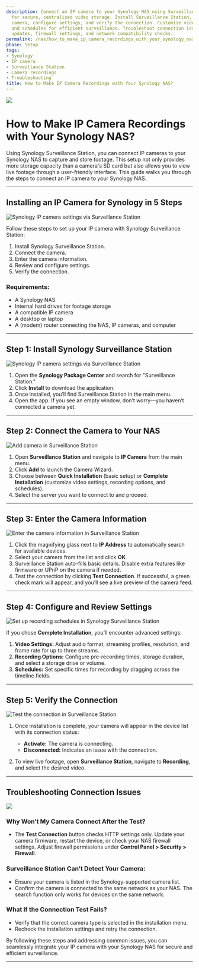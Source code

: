 ```yaml
---
description: Connect an IP camera to your Synology NAS using Surveillance Station
  for secure, centralized video storage. Install Surveillance Station, connect your
  camera, configure settings, and verify the connection. Customize video, recording,
  and schedules for efficient surveillance. Troubleshoot connection issues via firmware
  updates, firewall settings, and network compatibility checks.
permalink: /nas/how_to_make_ip_camera_recordings_with_your_synology_nas/
phase: Setup
tags:
- Synology
- IP camera
- Surveillance Station
- Camera recordings
- Troubleshooting
title: How to Make IP Camera Recordings with Your Synology NAS?
---
```

![](/assets/images/nas/how_to_make_ip_camera_recordings_with_your_synology_nas.jpeg)

# How to Make IP Camera Recordings with Your Synology NAS?

Using Synology Surveillance Station, you can connect IP cameras to your Synology NAS to capture and store footage. This setup not only provides more storage capacity than a camera's SD card but also allows you to view live footage through a user-friendly interface. This guide walks you through the steps to connect an IP camera to your Synology NAS.

---

## Installing an IP Camera for Synology in 5 Steps

![Synology IP camera settings via Surveillance Station](/assets/images/nas/d9827851e80ee58611c02b6a8666574a.jpeg)

Follow these steps to set up your IP camera with Synology Surveillance Station:

1. Install Synology Surveillance Station.  
2. Connect the camera.  
3. Enter the camera information.  
4. Review and configure settings.  
5. Verify the connection.

### Requirements:

- A Synology NAS  
- Internal hard drives for footage storage  
- A compatible IP camera  
- A desktop or laptop  
- A (modem) router connecting the NAS, IP cameras, and computer  

---

## Step 1: Install Synology Surveillance Station

![Synology IP camera settings via Surveillance Station](/assets/images/nas/d9827851e80ee58611c02b6a8666574a.jpeg)

1. Open the **Synology Package Center** and search for "Surveillance Station."  
2. Click **Install** to download the application.  
3. Once installed, you’ll find Surveillance Station in the main menu.  
4. Open the app. If you see an empty window, don’t worry—you haven’t connected a camera yet.

---

## Step 2: Connect the Camera to Your NAS

![Add camera in Surveillance Station](/assets/images/nas/15c97edf32503c3983f324a850517bb4.jpeg)

1. Open **Surveillance Station** and navigate to **IP Camera** from the main menu.  
2. Click **Add** to launch the Camera Wizard.  
3. Choose between **Quick Installation** (basic setup) or **Complete Installation** (customize video settings, recording options, and schedules).  
4. Select the server you want to connect to and proceed.

---

## Step 3: Enter the Camera Information

![Enter the camera information in Surveillance Station](/assets/images/nas/ba80665843b803d4abb78c377f224490.jpeg)

1. Click the magnifying glass next to **IP Address** to automatically search for available devices.  
2. Select your camera from the list and click **OK**.  
3. Surveillance Station auto-fills basic details. Disable extra features like firmware or UPnP on the camera if needed.  
4. Test the connection by clicking **Test Connection**. If successful, a green check mark will appear, and you’ll see a live preview of the camera feed.

---

## Step 4: Configure and Review Settings

![Set up recording schedules in Synology Surveillance Station](/assets/images/nas/9e7221ee5a4abda18bef831651e70a7b.jpeg)

If you chose **Complete Installation**, you’ll encounter advanced settings:

1. **Video Settings:** Adjust audio format, streaming profiles, resolution, and frame rate for up to three streams.  
2. **Recording Options:** Configure pre-recording times, storage duration, and select a storage drive or volume.  
3. **Schedules:** Set specific times for recording by dragging across the timeline fields.

---

## Step 5: Verify the Connection

![Test the connection in Surveillance Station](/assets/images/nas/a390fd04f018eea801428ffdcb04ae4b.jpeg)

1. Once installation is complete, your camera will appear in the device list with its connection status:  
   - **Activate:** The camera is connecting.  
   - **Disconnected:** Indicates an issue with the connection.  

2. To view live footage, open **Surveillance Station**, navigate to **Recording**, and select the desired video.

---

## Troubleshooting Connection Issues

![](/assets/images/nas/504123826c63f5b6e74cf5e363877b17.jpeg)

### Why Won’t My Camera Connect After the Test?
- The **Test Connection** button checks HTTP settings only. Update your camera firmware, restart the device, or check your NAS firewall settings. Adjust firewall permissions under **Control Panel > Security > Firewall**.

### Surveillance Station Can’t Detect Your Camera:
- Ensure your camera is listed in the Synology-supported camera list.  
- Confirm the camera is connected to the same network as your NAS. The search function only works for devices on the same network.

### What If the Connection Test Fails?
- Verify that the correct camera type is selected in the installation menu.  
- Recheck the installation settings and retry the connection.

By following these steps and addressing common issues, you can seamlessly integrate your IP camera with your Synology NAS for secure and efficient surveillance.

---

